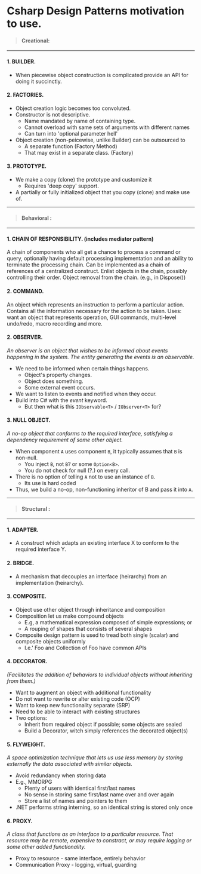  # Csharp Design Patterns motivation to use.
 
>  #### Creational:


------------


#### 1. BUILDER.
- When piecewise object construction is complicated provide an API for doing it succinctly.

#### 2. FACTORIES.
- Object creation logic becomes too convoluted.
- Constructor is not descriptive.
	-  Name mandated by name of containing type.
	- Cannot overload with same sets of arguments with different names
	- Can turn into 'optional parameter hell'
- Object creation (non-peicewise, unlike Builder) can be outsourced to
	- A separate function (Factory Method)
	- That may exist in a separate class. (Factory)

#### 3. PROTOTYPE.
- We make a copy (clone) the prototype and customize it
	- Requires 'deep copy' support.
- A partially or fully initialized object that you copy (clone) and make use of.


------------

> #### Behavioral :

------------


#### 1. CHAIN OF RESPONSIBILITY. (includes mediator pattern)
A chain of components who all get a chance to process a command or query, optionally having default processing implementation and an ability to terminate the processing chain.
Can be implemented as a chain of references of a centralized construct.
Enlist objects in the chain, possibly controlling their order.
Object removal from the chain. (e.g., in Dispose())

#### 2. COMMAND.
An object which represents an instruction to perform a particular action. Contains all the information necessary for the action to be taken.
Uses: want an object that represents operation, GUI commands, multi-level undo/redo, macro recording and more.

#### 2. OBSERVER.
*An observer is an object that wishes to be informed about events happening in the system. The entity generating the events is an observable.*
- We need to be informed when certain things happens.
	- Object's property changes.
	- Object does something.
	- Some external event occurs.
- We want to listen to events and notified when they occur.
- Build into C# with the *event*  keyword.
	- But then what is this `IObservable<T>` / `IObserver<T>` for?

#### 3. NULL OBJECT.
*A no-op object that conforms to the required interface, satisfying a dependency requirement of some other object.*
- When component `A` uses component `B`, it typically assumes that `B` is non-null.
	- You inject `B`, not `B`? or some `Option<B>`.
	-  You do not check for null (?.) on every call.
- There is no option of telling `A` not to use an instance of `B`.
	- Its use is hard coded
- Thus, we build a no-op, non-functioning inheritor of B and pass it into `A`.

------------


> #### Structural  :

------------


#### 1. ADAPTER.
- A construct which adapts an existing interface X to conform to the required interface Y.

#### 2. BRIDGE.
- A mechanism that decouples an interface (heirarchy) from an implementation (heirarchy).

#### 3. COMPOSITE.
- Object use other object through inheritance and composition
- Composition let us make compound objects
	- E.g, a mathematical expression composed of simple expressions; or
	- A rouping of shapes that consists of several shapes
- Composite design pattern is used to tread both single (scalar) and composite objects uniformly
	- I.e.' Foo and Collection of Foo have common APIs

#### 4. DECORATOR.
*(Facilitates the addition of behaviors to individual objects without inheriting from them.)*
- Want to augment an object with additional functionality
- Do not want to rewrite or alter existing code (OCP)
- Want to keep new functionality separate (SRP)
- Need to be able to interact with existing structures
- Two options:
	- Inherit from required object if possible; some objects are sealed
	- Build a Decorator, witch simply references the decorated object(s)

#### 5. FLYWEIGHT.
*A space optimization technique that lets us use less memory by storing externally the data associated with similar objects.*
- Avoid redundancy when storing data
- E.g., MMORPG
	- Plenty of users with identical first/last names
	- No sense in storing same first/last name over and over again
	- Store a list of names and pointers to them
- .NET performs string interning, so an identical string is stored only once

#### 6. PROXY.
*A class that functions as an interface to a particular resource. That resource may be remote, expensive to constract, or may require logging or some other added functionality.*
- Proxy to resource - same interface, entirely behavior
- Communication Proxy - logging, virtual, guarding
